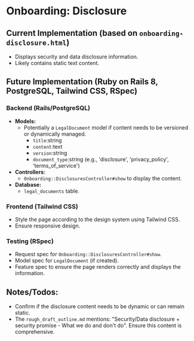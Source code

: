 # Onboarding: Disclosure

## Current Implementation (based on `onboarding-disclosure.html`)

- Displays security and data disclosure information.
- Likely contains static text content.

## Future Implementation (Ruby on Rails 8, PostgreSQL, Tailwind CSS, RSpec)

### Backend (Rails/PostgreSQL)

- **Models:**
    - Potentially a `LegalDocument` model if content needs to be versioned or dynamically managed.
        - `title`:string
        - `content`:text
        - `version`:string
        - `document_type`:string (e.g., 'disclosure', 'privacy_policy', 'terms_of_service')
- **Controllers:**
    - `Onboarding::DisclosuresController#show` to display the content.
- **Database:**
    - `legal_documents` table.

### Frontend (Tailwind CSS)

- Style the page according to the design system using Tailwind CSS.
- Ensure responsive design.

### Testing (RSpec)

- Request spec for `Onboarding::DisclosuresController#show`.
- Model spec for `LegalDocument` (if created).
- Feature spec to ensure the page renders correctly and displays the information.

## Notes/Todos:

- Confirm if the disclosure content needs to be dynamic or can remain static.
- The `rough_draft_outline.md` mentions: "Security/Data disclosure + security promise - What we do and don't do". Ensure this content is comprehensive. 